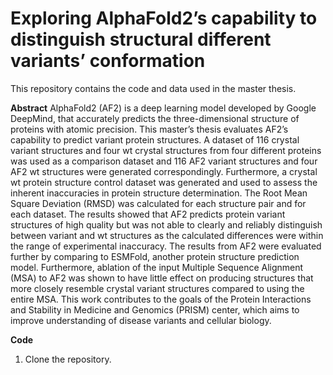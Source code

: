# Exploring AlphaFold2’s capability to distinguish structural different variants’ conformation
This repository contains the code and data used in the master thesis.

**Abstract**
AlphaFold2 (AF2) is a deep learning model developed by Google DeepMind, that accurately predicts the three-dimensional structure of proteins with atomic precision. This master’s thesis evaluates AF2’s capability to predict variant protein structures. A dataset of 116 crystal variant structures and four wt crystal structures from four different proteins was used as a comparison dataset and 116 AF2 variant structures and four AF2 wt structures were generated correspondingly. Furthermore, a crystal wt protein structure control dataset was generated and used to assess the inherent inaccuracies in protein structure determination. The Root Mean Square Deviation (RMSD) was calculated for each structure pair and for each dataset. The results showed that AF2 predicts protein variant structures of high quality but was not able to clearly and reliably distinguish between variant and wt structures as the calculated differences were within the range of experimental inaccuracy. The results from AF2 were evaluated further by comparing to ESMFold, another protein structure prediction model. Furthermore, ablation of the input Multiple Sequence Alignment (MSA) to AF2 was shown to have little effect on producing structures that more closely resemble crystal variant structures compared to using the entire MSA. This work contributes to the goals of the Protein Interactions and Stability in Medicine and Genomics (PRISM) center, which aims to improve understanding of disease variants and cellular biology.

**Code**
1. Clone the repository.
